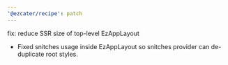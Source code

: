 ```yaml
---
'@ezcater/recipe': patch
---
```


fix: reduce SSR size of top-level EzAppLayout

- Fixed snitches usage inside EzAppLayout so snitches provider can de-duplicate root styles.
